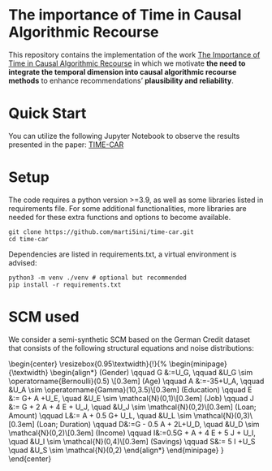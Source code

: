# The importance of Time in Causal Algorithmic Recourse

This repository contains the implementation of the work [The Importance of Time in Causal Algorithmic Recourse](https://) in which 
we motivate **the need to integrate the temporal dimension into causal algorithmic recourse methods** to enhance recommendations’ **plausibility and reliability**. 


# Quick Start

You can utilize the following Jupyter Notebook to observe the results presented in the paper: [TIME-CAR](https://github.com/marti5ini/time-car/blob/master/time-car.ipynb)


# Setup

The code requires a python version >=3.9, as well as some libraries listed in requirements file. For some additional functionalities, more libraries are needed for these extra functions and options to become available. 

```
git clone https://github.com/marti5ini/time-car.git
cd time-car
```

Dependencies are listed in requirements.txt, a virtual environment is advised:

```
python3 -m venv ./venv # optional but recommended
pip install -r requirements.txt
```

# SCM used

We consider a semi-synthetic SCM based on the German Credit dataset that consists of the following structural equations and noise distributions:

\begin{center}
    \resizebox{0.95\textwidth}{!}{%
        \begin{minipage}{\textwidth}
            \begin{align*}
            (Gender) \qquad G &:=U_G, \qquad &U_G \sim \operatorname{Bernoulli}(0.5) \\[0.3em]
            (Age) \qquad A &:=-35+U_A, \qquad &U_A \sim \operatorname{Gamma}(10,3.5)\\[0.3em]
            (Education) \qquad E &:= G+ A +U_E, \quad &U_E \sim \mathcal{N}(0,1)\\[0.3em]
            (Job) \qquad J &:= G + 2 A + 4 E + U_J, \quad &U_J \sim \mathcal{N}(0,2)\\[0.3em]
            (Loan\; Amount) \qquad L&:= A + 0.5 G+ U_L, \quad &U_L \sim \mathcal{N}(0,3)\\[0.3em]
            (Loan\; Duration) \qquad D&:=G - 0.5 A + 2L+U_D, \quad &U_D \sim \mathcal{N}(0,2)\\[0.3em]
            (Income) \qquad I&:=0.5G + A + 4 E + 5 J + U_I, \quad &U_I \sim \mathcal{N}(0,4)\\[0.3em]
            (Savings) \qquad S&:= 5 I +U_S \quad &U_S \sim \mathcal{N}(0,2)
            \end{align*}
         \end{minipage}
    }
\end{center}

